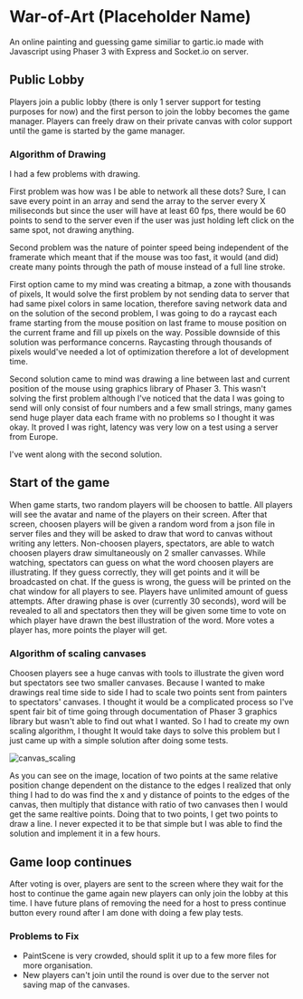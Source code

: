 # War-of-Art (Placeholder Name)
An online painting and guessing game similiar to gartic.io made with Javascript using Phaser 3 with Express and Socket.io on server.

## Public Lobby
Players join a public lobby (there is only 1 server support for testing purposes for now) and the first person to join the lobby becomes the game manager. 
Players can freely draw on their private canvas with color support until the game is started by the game manager.

### Algorithm of Drawing
I had a few problems with drawing.

First problem was how was I be able to network all these dots? Sure, I can save every point in an array and send the array to the server every X miliseconds but since the user
will have at least 60 fps, there would be 60 points to send to the server even if the user was just holding left click on the same spot, not drawing anything.

Second problem was the nature of pointer speed being independent of the framerate which meant that if the mouse was too fast, it would (and did) create
many points through the path of mouse instead of a full line stroke.

First option came to my mind was creating a bitmap, a zone with thousands of pixels, It would solve the first problem by not sending data to server that had
same pixel colors in same location, therefore saving network data and on the solution of the second problem, I was going to do a raycast each frame starting from the
mouse position on last frame to mouse position on the current frame and fill up pixels on the way. Possible downside of this solution was performance concerns. Raycasting
through thousands of pixels would've needed a lot of optimization therefore a lot of development time.

Second solution came to mind was drawing a line between last and current position of the mouse using graphics library of Phaser 3. This wasn't solving the first problem although
I've noticed that the data I was going to send will only consist of four numbers and a few small strings, many games send huge player data each frame with no problems so I
thought it was okay. It proved I was right, latency was very low on a test using a server from Europe.

I've went along with the second solution.

## Start of the game
When game starts, two random players will be choosen to battle. All players will see the avatar and name of the players on their screen. After that screen, choosen players
will be given a random word from a json file in server files and they will be asked to draw that word to canvas without writing any letters. Non-choosen players, spectators, are able to watch choosen players draw simultaneously on 2 smaller canvasses. While watching, spectators can guess on what the word choosen players are illustrating. If they guess
correctly, they will get points and it will be broadcasted on chat. If the guess is wrong, the guess will be printed on the chat window for all players to see. Players have unlimited amount of guess attempts. After drawing phase is over (currently 30 seconds), word will be revealed to all and spectators then they will be given some time to vote on which player have drawn the best illustration of the word. More votes a player has, more points the player will get.

### Algorithm of scaling canvases
Choosen players see a huge canvas with tools to illustrate the given word but spectators see two smaller canvases. Because I wanted to make drawings real time side to side I
had to scale two points sent from painters to spectators' canvases. I thought it would be a complicated process so I've spent fair bit of time going through documentation of
Phaser 3 graphics library but wasn't able to find out what I wanted. So I had to create my own scaling algorithm, I thought It would take days to solve this problem but I just came up with a simple solution after doing some tests.

![canvas_scaling](https://user-images.githubusercontent.com/22753759/118721056-0912c500-b833-11eb-8a1d-a49f2a6aea55.png)

As you can see on the image, location of two points at the same relative position change dependent on the distance to the edges I realized that only thing I had to do was find the x and y distance of points to the edges of the canvas, then multiply that distance with ratio of two canvases then I would get the same realtive points. Doing that to two points, I get two points to draw a line. I never expected it to be that simple but I was able to find the solution and implement it in a few hours.

## Game loop continues
After voting is over, players are sent to the screen where they wait for the host to continue the game again new players can only join the lobby at this time. I have future plans of removing the need for a host to press continue button every round after I am done with doing a few play tests.


### Problems to Fix
* PaintScene is very crowded, should split it up to a few more files for more organisation.
* New players can't join until the round is over due to the server not saving map of the canvases.
